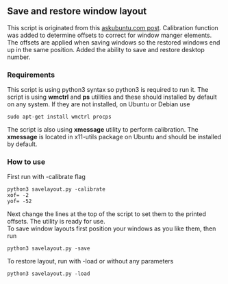 ## Save and restore window layout
This script is originated from this [askubuntu.com post](https://askubuntu.com/questions/193569/is-there-a-way-to-store-the-current-desktop-layout). Calibration function was added to determine offsets to correct for window manger elements. The offsets are applied when saving windows so the restored windows end up in the same position. Added the ability to save and restore desktop number.

### Requirements
This script is using python3 syntax so python3 is required to run it. The script is using **wmctrl** and **ps** utilities and these should installed by default on any system. If they are not installed, on Ubuntu or Debian use
```
sudo apt-get install wmctrl procps
```
The script is also using **xmessage** utility to perform calibration. The **xmessage** is located in x11-utils package on Ubuntu and should be installed by default.
### How to use
First run with -calibrate flag
```
python3 savelayout.py -calibrate
xof= -2
yof= -52
```
Next change the lines at the top of the script to set them to the printed offsets. The utility is ready for use.  
To save window layouts first position your windows as you like them, then run

``` 
python3 savelayout.py -save
```
To restore layout, run with -load or without any parameters

```
python3 savelayout.py -load
```
